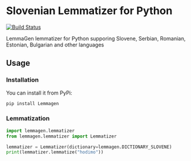 # Slovenian Lemmatizer for Python
[![Build Status](https://travis-ci.org/izacus/SlovenianLemmatizer-Python.svg?branch=master)](https://travis-ci.org/izacus/SlovenianLemmatizer-Python)

LemmaGen lemmatizer for Python supporing Slovene, Serbian, Romanian, Estonian, Bulgarian and other languages

## Usage

### Installation

You can install it from PyPi:

```bash
pip install Lemmagen
```

### Lemmatization

```python
import lemmagen.lemmatizer
from lemmagen.lemmatizer import Lemmatizer

lemmatizer = Lemmatizer(dictionary=lemmagen.DICTIONARY_SLOVENE)
print(lemmatizer.lemmatize("hodimo"))
```
